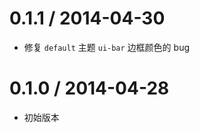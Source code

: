 
0.1.1 / 2014-04-30
==================

 * 修复 `default` 主题 `ui-bar` 边框颜色的 bug

0.1.0 / 2014-04-28
==================

 * 初始版本
